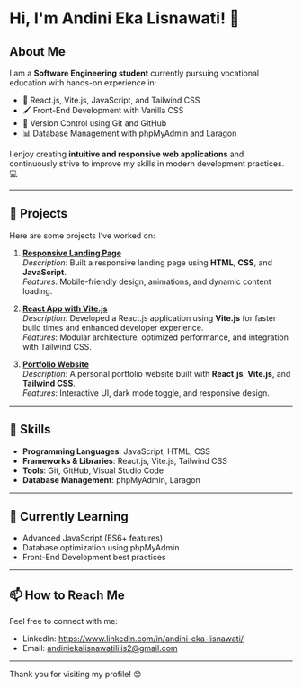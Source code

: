 # Hi, I'm Andini Eka Lisnawati! 👋

## About Me
I am a **Software Engineering student** currently pursuing vocational education with hands-on experience in:
- 🌟 React.js, Vite.js, JavaScript, and Tailwind CSS
- 🖌️ Front-End Development with Vanilla CSS
- 🔄 Version Control using Git and GitHub
- 📊 Database Management with phpMyAdmin and Laragon

I enjoy creating **intuitive and responsive web applications** and continuously strive to improve my skills in modern development practices. 💻

---

## 💼 Projects
Here are some projects I’ve worked on:

1. **[Responsive Landing Page](#)**  
   _Description_: Built a responsive landing page using **HTML**, **CSS**, and **JavaScript**.  
   _Features_: Mobile-friendly design, animations, and dynamic content loading.  

2. **[React App with Vite.js](#)**  
   _Description_: Developed a React.js application using **Vite.js** for faster build times and enhanced developer experience.  
   _Features_: Modular architecture, optimized performance, and integration with Tailwind CSS.  

3. **[Portfolio Website](#)**  
   _Description_: A personal portfolio website built with **React.js**, **Vite.js**, and **Tailwind CSS**.  
   _Features_: Interactive UI, dark mode toggle, and responsive design.

---

## 🔧 Skills
- **Programming Languages**: JavaScript, HTML, CSS  
- **Frameworks & Libraries**: React.js, Vite.js, Tailwind CSS  
- **Tools**: Git, GitHub, Visual Studio Code  
- **Database Management**: phpMyAdmin, Laragon

---

## 🌱 Currently Learning
- Advanced JavaScript (ES6+ features)  
- Database optimization using phpMyAdmin  
- Front-End Development best practices  

---

## 📫 How to Reach Me
Feel free to connect with me:
- LinkedIn: https://www.linkedin.com/in/andini-eka-lisnawati/
- Email: andiniekalisnawatililis2@gmail.com

---

Thank you for visiting my profile! 😊
